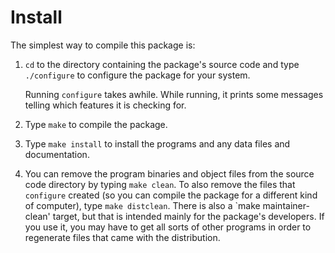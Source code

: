 # Install

The simplest way to compile this package is:

  1. `cd` to the directory containing the package's source code and type
     `./configure` to configure the package for your system.
     
     Running `configure` takes awhile.  While running, it prints some
     messages telling which features it is checking for.

  2. Type `make` to compile the package.

  3. Type `make install` to install the programs and any data files and
     documentation.

  4. You can remove the program binaries and object files from the
     source code directory by typing `make clean`.  To also remove the
     files that `configure` created (so you can compile the package for
     a different kind of computer), type `make distclean`.  There is
     also a `make maintainer-clean' target, but that is intended mainly
     for the package's developers.  If you use it, you may have to get
     all sorts of other programs in order to regenerate files that came
     with the distribution.
